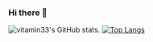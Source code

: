 ### Hi there 👋

![vitamin33's GitHub stats](https://github-readme-stats.vercel.app/api?username=vitamin33&hide=contribs,prs).   [![Top Langs](https://github-readme-stats.vercel.app/api/top-langs/?username=vitamin33)](https://github.com/vitamin33/github-readme-stats)


